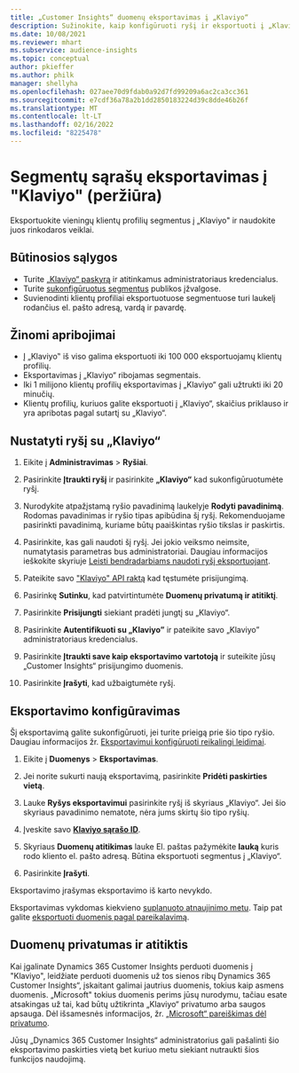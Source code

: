 ```yaml
---
title: „Customer Insights“ duomenų eksportavimas į „Klaviyo“
description: Sužinokite, kaip konfigūruoti ryšį ir eksportuoti į „Klaviyo“.
ms.date: 10/08/2021
ms.reviewer: mhart
ms.subservice: audience-insights
ms.topic: conceptual
author: pkieffer
ms.author: philk
manager: shellyha
ms.openlocfilehash: 027aee70d9fdab0a92d7fd99209a6ac2ca3cc361
ms.sourcegitcommit: e7cdf36a78a2b1dd2850183224d39c8dde46b26f
ms.translationtype: MT
ms.contentlocale: lt-LT
ms.lasthandoff: 02/16/2022
ms.locfileid: "8225478"
---
```

# <a name="export-segment-lists-to-klaviyo-preview"></a>Segmentų sąrašų eksportavimas į "Klaviyo" (peržiūra)

Eksportuokite vieningų klientų profilių segmentus į „Klaviyo" ir naudokite juos rinkodaros veiklai.

## <a name="prerequisites"></a>Būtinosios sąlygos

-   Turite [„Klaviyo“ paskyrą](https://www.klaviyo.com/) ir atitinkamus administratoriaus kredencialus.
-   Turite [sukonfigūruotus segmentus](segments.md) publikos įžvalgose.
-   Suvienodinti klientų profiliai eksportuotuose segmentuose turi laukelį rodančius el. pašto adresą, vardą ir pavardę.

## <a name="known-limitations"></a>Žinomi apribojimai

- Į „Klaviyo‟ iš viso galima eksportuoti iki 100 000 eksportuojamų klientų profilių.
- Eksportavimas į „Klaviyo“ ribojamas segmentais.
- Iki 1 milijono klientų profilių eksportavimas į „Klaviyo“ gali užtrukti iki 20 minučių. 
- Klientų profilių, kuriuos galite eksportuoti į „Klaviyo“, skaičius priklauso ir yra apribotas pagal sutartį su „Klaviyo“.

## <a name="set-up-connection-to-klaviyo"></a>Nustatyti ryšį su „Klaviyo“

1. Eikite į **Administravimas** > **Ryšiai**.

1. Pasirinkite **Įtraukti ryšį** ir pasirinkite **„Klaviyo“** kad sukonfigūruotumėte ryšį.

1. Nurodykite atpažįstamą ryšio pavadinimą laukelyje **Rodyti pavadinimą**. Rodomas pavadinimas ir ryšio tipas apibūdina šį ryšį. Rekomenduojame pasirinkti pavadinimą, kuriame būtų paaiškintas ryšio tikslas ir paskirtis.

1. Pasirinkite, kas gali naudoti šį ryšį. Jei jokio veiksmo neimsite, numatytasis parametras bus administratoriai. Daugiau informacijos ieškokite skyriuje [Leisti bendradarbiams naudoti ryšį eksportuojant](connections.md#allow-contributors-to-use-a-connection-for-exports).

1. Pateikite savo ["Klaviyo" API raktą](https://help.klaviyo.com/hc/articles/115005062267-How-to-Manage-Your-Account-s-API-Keys) kad tęstumėte prisijungimą. 

1. Pasirinkę **Sutinku**, kad patvirtintumėte **Duomenų privatumą ir atitiktį**.

1. Pasirinkite **Prisijungti** siekiant pradėti jungtį su „Klaviyo“.

1. Pasirinkite **Autentifikuoti su „Klaviyo”** ir pateikite savo „Klaviyo” administratoriaus kredencialus.

1. Pasirinkite **Įtraukti save kaip eksportavimo vartotoją** ir suteikite jūsų „Customer Insights“ prisijungimo duomenis.

1. Pasirinkite **Įrašyti**, kad užbaigtumėte ryšį.

## <a name="configure-an-export"></a>Eksportavimo konfigūravimas

Šį eksportavimą galite sukonfigūruoti, jei turite prieigą prie šio tipo ryšio. Daugiau informacijos žr. [Eksportavimui konfigūruoti reikalingi leidimai](export-destinations.md#set-up-a-new-export).

1. Eikite į **Duomenys** > **Eksportavimas**.

1. Jei norite sukurti naują eksportavimą, pasirinkite **Pridėti paskirties vietą**.

1. Lauke **Ryšys eksportavimui** pasirinkite ryšį iš skyriaus „Klaviyo“. Jei šio skyriaus pavadinimo nematote, nėra jums skirtų šio tipo ryšių.

1. Įveskite savo [**Klaviyo sąrašo ID**](https://help.klaviyo.com/hc/articles/115005078647-How-to-Find-a-List-ID).     

3. Skyriaus **Duomenų atitikimas** lauke El. paštas pažymėkite **lauką** kuris rodo kliento el. pašto adresą. Būtina eksportuoti segmentus į „Klaviyo“.

1. Pasirinkite **Įrašyti**.

Eksportavimo įrašymas eksportavimo iš karto nevykdo.

Eksportavimas vykdomas kiekvieno [suplanuoto atnaujinimo metu](system.md#schedule-tab). Taip pat galite [eksportuoti duomenis pagal pareikalavimą](export-destinations.md#run-exports-on-demand). 


## <a name="data-privacy-and-compliance"></a>Duomenų privatumas ir atitiktis

Kai įgalinate Dynamics 365 Customer Insights perduoti duomenis į "Klaviyo", leidžiate perduoti duomenis už tos sienos ribų Dynamics 365 Customer Insights“, įskaitant galimai jautrius duomenis, tokius kaip asmens duomenis. „Microsoft" tokius duomenis perims jūsų nurodymu, tačiau esate atsakingas už tai, kad būtų užtikrinta „Klaviyo“ privatumo arba saugos apsauga. Dėl išsamesnės informacijos, žr. [„Microsoft“ pareiškimas dėl privatumo](https://go.microsoft.com/fwlink/?linkid=396732).

Jūsų „Dynamics 365 Customer Insights“ administratorius gali pašalinti šio eksportavimo paskirties vietą bet kuriuo metu siekiant nutraukti šios funkcijos naudojimą.
